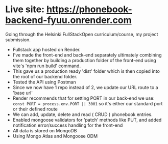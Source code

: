 # Live site: https://phonebook-backend-fyuu.onrender.com

Going through the Helsinki FullStackOpen curriculum/course, my project submission.

- Fullstack app hosted on Render. 
- I've made the front-end and back-end separately ultimately combining them together by building a production folder of the front-end using vite's 'npm run build' command.
- This gave us a production ready 'dist' folder which is then copied into the root of our backend folder.
- Tested the API using Postman
- Since we now have 1 repo instead of 2, we update our URL route to a 'base url'
- Render recommends that for setting PORT in our back-end we use: `const PORT = process.env.PORT || 3001` so it's either our standard port or their defined route
- We can add, update, delete and read ( CRUD ) phonebook entries.
- Enabled mongoose validators for 'patch' methods like PUT, and added notification error/success handling for the front-end
- All data is stored on MongoDB
- Using Mongo Atlas and Mongoose ODM
